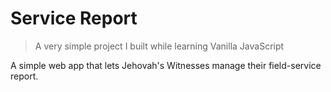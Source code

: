 # Service Report

> A very simple project I built while learning Vanilla JavaScript

A simple web app that lets Jehovah's Witnesses manage their field-service report.
